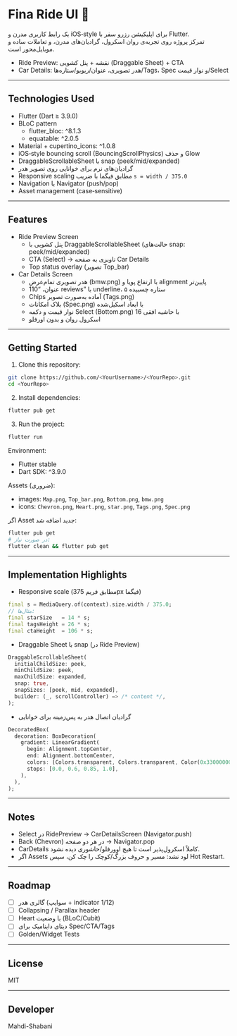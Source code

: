 # Fina Ride UI 🚗

یک رابط کاربری مدرن و iOS‑style برای اپلیکیشن رزرو سفر با Flutter.  
تمرکز پروژه روی تجربه‌ی روان اسکرول، گرادیان‌های مدرن، و تعاملات ساده و موبایل‌محور است.

- Ride Preview: نقشه + پنل کشویی (Draggable Sheet) + CTA
- Car Details: هدر تصویری، عنوان/ریویو/ستاره‌ها/Tags، Spec و نوار قیمت/Select

---

## Technologies Used

- Flutter (Dart ≥ 3.9.0)
- BLoC pattern  
  - flutter_bloc: ^8.1.3  
  - equatable: ^2.0.5
- Material + cupertino_icons: ^1.0.8
- iOS‑style bouncing scroll (BouncingScrollPhysics) و حذف Glow
- DraggableScrollableSheet با snap (peek/mid/expanded)
- گرادیان‌های نرم برای خوانایی روی تصویر هدر
- Responsive scaling مطابق فیگما با ضریب `s = width / 375.0`
- Navigation با Navigator (push/pop)
- Asset management (case‑sensitive)

---

## Features

- Ride Preview Screen
  - پنل کشویی با DraggableScrollableSheet (حالت‌های snap: peek/mid/expanded)
  - CTA (Select) → ناوبری به صفحه Car Details
  - Top status overlay (تصویر Top_bar)
- Car Details Screen
  - هدر تصویری تمام‌عرض (bmw.png) با ارتفاع پویا و alignment پایین‌تر
  - عنوان، “110 reviews” با underline، ۵ ستاره چسبیده
  - Chips آماده به‌صورت تصویر (Tags.png)
  - بلاک امکانات (Spec.png) با ابعاد اسکیل‌شده
  - نوار قیمت و دکمه Select (Bottom.png) با حاشیه افقی 16
  - اسکرول روان و بدون اورفلو

---

## Getting Started

1) Clone this repository:
```bash
git clone https://github.com/<YourUsername>/<YourRepo>.git
cd <YourRepo>
```

2) Install dependencies:
```bash
flutter pub get
```

3) Run the project:
```bash
flutter run
```

Environment:
- Flutter stable
- Dart SDK: ^3.9.0

Assets (ضروری):
- images: `Map.png`, `Top_bar.png`, `Bottom.png`, `bmw.png`
- icons: `Chevron.png`, `Heart.png`, `star.png`, `Tags.png`, `Spec.png`  

اگر Asset جدید اضافه شد:
```bash
flutter pub get
# در صورت نیاز:
flutter clean && flutter pub get
```

---
## Implementation Highlights

- Responsive scale (مطابق فریم 375px فیگما)
```dart
final s = MediaQuery.of(context).size.width / 375.0;
// مثال‌ها:
final starSize   = 14 * s;
final tagsHeight = 26 * s;
final ctaHeight  = 106 * s;
```

- Draggable Sheet با snap (در Ride Preview)
```dart
DraggableScrollableSheet(
  initialChildSize: peek,
  minChildSize: peek,
  maxChildSize: expanded,
  snap: true,
  snapSizes: [peek, mid, expanded],
  builder: (_, scrollController) => /* content */,
);
```

- گرادیان اتصال هدر به پس‌زمینه برای خوانایی
```dart
DecoratedBox(
  decoration: BoxDecoration(
    gradient: LinearGradient(
      begin: Alignment.topCenter,
      end: Alignment.bottomCenter,
      colors: [Colors.transparent, Colors.transparent, Color(0x33000000), pageBg],
      stops: [0.0, 0.6, 0.85, 1.0],
    ),
  ),
);
```

---

## Notes

- Select در RidePreview → CarDetailsScreen (Navigator.push)
- Back (Chevron) در هر دو صفحه → Navigator.pop
- CarDetails کاملاً اسکرول‌پذیر است تا هیچ اوورفلو/حاشوری دیده نشود.
- اگر Assets لود نشد: مسیر و حروف بزرگ/کوچک را چک کن، سپس Hot Restart.

---

## Roadmap

- [ ] گالری هدر (سوایپ + indicator 1/12)
- [ ] Collapsing / Parallax header
- [ ] Heart با وضعیت (BLoC/Cubit)
- [ ] دیتای داینامیک برای Spec/CTA/Tags
- [ ] Golden/Widget Tests

---

## License

MIT 

---

## Developer

Mahdi-Shabani
